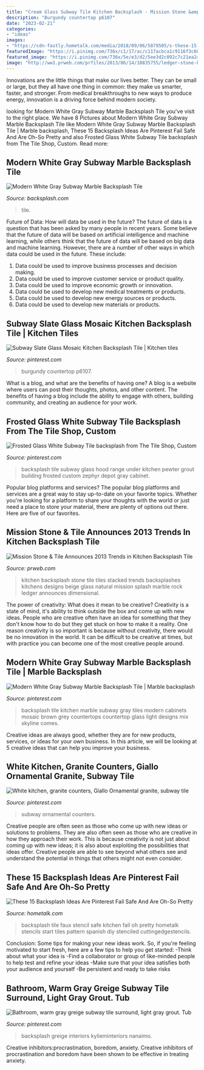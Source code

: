 ```yaml
---
title: "Cream Glass Subway Tile Kitchen Backsplash - Mission Stone &amp; Tile Announces 2013 Trends In Kitchen Backsplash Tile"
description: "Burgundy countertop p6107"
date: "2023-02-21"
categories:
- "ideas"
images:
- "https://cdn-fastly.hometalk.com/media/2018/09/06/5079505/s-these-15-backsplash-ideas-are-pinterest-fail-safe-and-are-oh-so-pretty.jpg?size=1600x1000&amp;nocrop=1"
featuredImage: "https://i.pinimg.com/736x/c1/17/ac/c117acbca1c9116f3c6001c6a0badb88.jpg"
featured_image: "https://i.pinimg.com/736x/5e/e3/d2/5ee3d2c092c7c21ea2441774af4e2181--white-subway-tile-backsplash-the-tile-shop.jpg"
image: "http://ww1.prweb.com/prfiles/2013/06/14/10835755/ledger-stone-kitchen-backsplash-beige.jpg"
---
```



Innovations are the little things that make our lives better. They can be small or large, but they all have one thing in common: they make us smarter, faster, and stronger. From medical breakthroughs to new ways to produce energy, innovation is a driving force behind modern society.

	

		
looking for Modern White Gray Subway Marble Backsplash Tile you've visit to the right place. We have 8 Pictures about Modern White Gray Subway Marble Backsplash Tile like Modern White Gray Subway Marble Backsplash Tile | Marble backsplash, These 15 Backsplash Ideas Are Pinterest Fail Safe And Are Oh-So Pretty and also Frosted Glass White Subway Tile backsplash from The Tile Shop, Custom. Read more:
		
    
## Modern White Gray Subway Marble Backsplash Tile

<img loading=lazy src="https://backsplash.com/wp-content/uploads/2015/06/marble-island-brown-cabinets-subway-kitchen-backsplash-tiles.jpg" onerror="this.onerror=null;this.src='https://tse4.mm.bing.net/th?id=OIP.-etehbfuUYd3FNWibDm-sQHaJ4&amp;pid=15.1';" alt="Modern White Gray Subway Marble Backsplash Tile">

_Source: backsplash.com_

>tile. 

	

Future of Data: How will data be used in the future?
The future of data is a question that has been asked by many people in recent years. Some believe that the future of data will be based on artificial intelligence and machine learning, while others think that the future of data will be based on big data and machine learning. However, there are a number of other ways in which data could be used in the future. These include:
1. Data could be used to improve business processes and decision making.
2. Data could be used to improve customer service or product quality.
3. Data could be used to improve economic growth or innovation.
4. Data could be used to develop new medical treatments or products.
5. Data could be used to develop new energy sources or products.
6. Data could be used to develop new materials or products.

    
## Subway Slate Glass Mosaic Kitchen Backsplash Tile | Kitchen Tiles

<img loading=lazy src="https://i.pinimg.com/736x/c1/17/ac/c117acbca1c9116f3c6001c6a0badb88.jpg" onerror="this.onerror=null;this.src='https://tse2.mm.bing.net/th?id=OIP.RUoian2rD45D7ezLa4rcugHaJ3&amp;pid=15.1';" alt="Subway Slate Glass Mosaic Kitchen Backsplash Tile | Kitchen tiles">

_Source: pinterest.com_

>burgundy countertop p6107. 

	

What is a blog, and what are the benefits of having one?
A blog is a website where users can post their thoughts, photos, and other content. The benefits of having a blog include the ability to engage with others, building community, and creating an audience for your work.

    
## Frosted Glass White Subway Tile Backsplash From The Tile Shop, Custom

<img loading=lazy src="https://i.pinimg.com/736x/5e/e3/d2/5ee3d2c092c7c21ea2441774af4e2181--white-subway-tile-backsplash-the-tile-shop.jpg" onerror="this.onerror=null;this.src='https://tse3.mm.bing.net/th?id=OIP.c-ZOsYfcToJRLbNNTsotsAHaJ3&amp;pid=15.1';" alt="Frosted Glass White Subway Tile backsplash from The Tile Shop, Custom">

_Source: pinterest.com_

>backsplash tile subway glass hood range under kitchen pewter grout building frosted custom zephyr depot gray cabinet. 

	

Popular blog platforms and services?
The popular blog platforms and services are a great way to stay up-to-date on your favorite topics. Whether you're looking for a platform to share your thoughts with the world or just need a place to store your material, there are plenty of options out there. Here are five of our favorites.

    
## Mission Stone &amp; Tile Announces 2013 Trends In Kitchen Backsplash Tile

<img loading=lazy src="http://ww1.prweb.com/prfiles/2013/06/14/10835755/ledger-stone-kitchen-backsplash-beige.jpg" onerror="this.onerror=null;this.src='https://tse1.mm.bing.net/th?id=OIP.4pHlfqi36ibM00HtWRP9WwHaD1&amp;pid=15.1';" alt="Mission Stone &amp; Tile Announces 2013 Trends in Kitchen Backsplash Tile">

_Source: prweb.com_

>kitchen backsplash stone tile tiles stacked trends backsplashes kitchens designs beige glass natural mission splash marble rock ledger announces dimensional. 

	

The power of creativity: What does it mean to be creative?
Creativity is a state of mind, it's ability to think outside the box and come up with new ideas. People who are creative often have an idea for something that they don't know how to do but they get stuck on how to make it a reality. One reason creativity is so important is because without creativity, there would be no innovation in the world. It can be difficult to be creative at times, but with practice you can become one of the most creative people around.

    
## Modern White Gray Subway Marble Backsplash Tile | Marble Backsplash

<img loading=lazy src="https://i.pinimg.com/736x/f7/dc/1b/f7dc1b7e9e1e7a6d83c63b426c9b10ce.jpg" onerror="this.onerror=null;this.src='https://tse2.mm.bing.net/th?id=OIP.-cM4-kZ4DcHjmk_HfvZOlAHaJ4&amp;pid=15.1';" alt="Modern White Gray Subway Marble Backsplash Tile | Marble backsplash">

_Source: pinterest.com_

>backsplash tile kitchen marble subway gray tiles modern cabinets mosaic brown grey countertops countertop glass light designs mix skyline comes. 

	

Creative ideas are always good, whether they are for new products, services, or ideas for your own business. In this article, we will be looking at 5 creative ideas that can help you improve your business.

    
## White Kitchen, Granite Counters, Giallo Ornamental Granite, Subway Tile

<img loading=lazy src="https://i.pinimg.com/736x/68/4e/e5/684ee5c46a9fa518a401f04579027444.jpg" onerror="this.onerror=null;this.src='https://tse1.mm.bing.net/th?id=OIP.n8VL6q083UiSc0-c-ltZWQHaKU&amp;pid=15.1';" alt="White kitchen, granite counters, Giallo Ornamental granite, subway tile">

_Source: pinterest.com_

>subway ornamental counters. 

	

Creative people are often seen as those who come up with new ideas or solutions to problems. They are also often seen as those who are creative in how they approach their work. This is because creativity is not just about coming up with new ideas; it is also about exploiting the possibilities that ideas offer. Creative people are able to see beyond what others see and understand the potential in things that others might not even consider.

    
## These 15 Backsplash Ideas Are Pinterest Fail Safe And Are Oh-So Pretty

<img loading=lazy src="https://cdn-fastly.hometalk.com/media/2018/09/06/5079505/s-these-15-backsplash-ideas-are-pinterest-fail-safe-and-are-oh-so-pretty.jpg?size=1600x1000&amp;nocrop=1" onerror="this.onerror=null;this.src='https://tse2.mm.bing.net/th?id=OIP.HKYeNtCLmUj2BoVLUZ1ZwwEgDY&amp;pid=15.1';" alt="These 15 Backsplash Ideas Are Pinterest Fail Safe And Are Oh-So Pretty">

_Source: hometalk.com_

>backsplash tile faux stencil safe kitchen fail oh pretty hometalk stencils start tiles pattern spanish diy stenciled cuttingedgestencils. 

	

Conclusion: Some tips for making your new ideas work.
So, if you're feeling motivated to start fresh, here are a few tips to help you get started: 
-Think about what your idea is 
-Find a collaborator or group of like-minded people to help test and refine your ideas 
-Make sure that your idea satisfies both your audience and yourself 
-Be persistent and ready to take risks

    
## Bathroom, Warm Gray Greige Subway Tile Surround, Light Gray Grout. Tub

<img loading=lazy src="https://i.pinimg.com/736x/96/9c/d2/969cd2f579e7b0f868c6d720f9c8ad55.jpg" onerror="this.onerror=null;this.src='https://tse1.mm.bing.net/th?id=OIP.iDWqd16bne9014WZSc8YjwHaLH&amp;pid=15.1';" alt="Bathroom, warm gray greige subway tile surround, light gray grout. Tub">

_Source: pinterest.com_

>backsplash greige interiors kylieminteriors nanaimo. 

	

Creative inhibitors:procrastination, boredom, anxiety.
Creative inhibitors of procrastination and boredom have been shown to be effective in treating anxiety.

